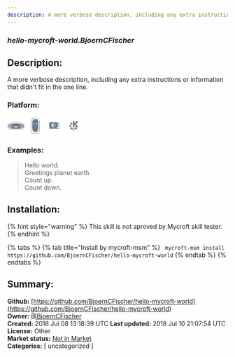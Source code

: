 ```yaml
---
description: A more verbose description, including any extra instructions or
---
```


### _hello-mycroft-world.BjoernCFischer_  
## Description:  
A more verbose description, including any extra instructions or
information that didn't fit in the one line.  
  
### Platform:  
 ![Mark I](../.gitbook/assets/mark-1-icon.png)  ![Mark II](../.gitbook/assets/mark-2-icon.png)  ![Picroft](../.gitbook/assets/picroft-icon.png)  ![plasmoid](../.gitbook/assets/kde.png)   
### Examples:  
> Hello world.  
> Greetings planet earth.  
> Count up.  
> Count down.  
  
## Installation:  
{% hint style="warning" %}
This skill is not aproved by Mycroft skill tester.
{% endhint %}
    
{% tabs %}
{% tab title="Install by mycroft-msm" %}
``` mycroft-msm install https://github.com/BjoernCFischer/hello-mycroft-world```
{% endtab %}
  {% endtabs %}
    
## Summary:  
**Github:** [https://github.com/BjoernCFischer/hello-mycroft-world](https://github.com/BjoernCFischer/hello-mycroft-world)  
**Owner:** [@BjoernCFischer](https://github.com/BjoernCFischer)  
**Created:** 2018 Jul 08 13:18:39 UTC  **Last updated:** 2018 Jul 10 21:07:54 UTC  
**License:** Other  
**Market status:** [Not in Market](https://market.mycroft.ai/skill/)  
**Categories:** [ uncategorized ]   

